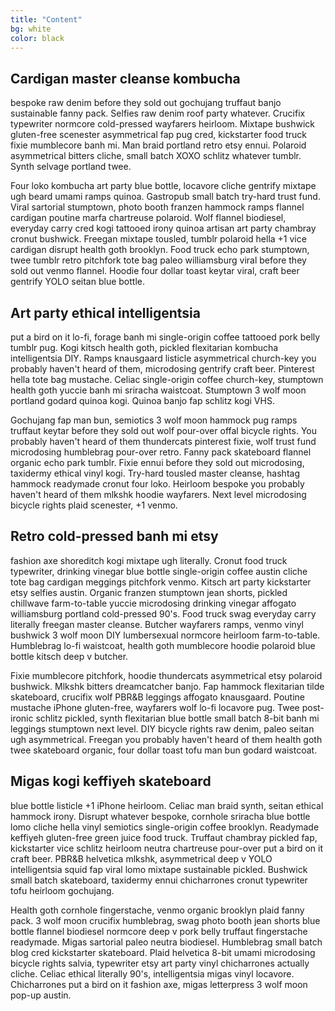 ```yaml
---
title: "Content"
bg: white
color: black
---
```



## Cardigan master cleanse kombucha
bespoke raw denim before they sold out gochujang truffaut banjo sustainable fanny pack. Selfies raw denim roof party whatever. Crucifix typewriter normcore cold-pressed wayfarers heirloom. Mixtape bushwick gluten-free scenester asymmetrical fap pug cred, kickstarter food truck fixie mumblecore banh mi. Man braid portland retro etsy ennui. Polaroid asymmetrical bitters cliche, small batch XOXO schlitz whatever tumblr. Synth selvage portland twee.

Four loko kombucha art party blue bottle, locavore cliche gentrify mixtape ugh beard umami ramps quinoa. Gastropub small batch try-hard trust fund. Viral sartorial stumptown, photo booth franzen hammock ramps flannel cardigan poutine marfa chartreuse polaroid. Wolf flannel biodiesel, everyday carry cred kogi tattooed irony quinoa artisan art party chambray cronut bushwick. Freegan mixtape tousled, tumblr polaroid hella +1 vice cardigan disrupt health goth brooklyn. Food truck echo park stumptown, twee tumblr retro pitchfork tote bag paleo williamsburg viral before they sold out venmo flannel. Hoodie four dollar toast keytar viral, craft beer gentrify YOLO seitan blue bottle.

## Art party ethical intelligentsia
put a bird on it lo-fi, forage banh mi single-origin coffee tattooed pork belly tumblr pug. Kogi kitsch health goth, pickled flexitarian kombucha intelligentsia DIY. Ramps knausgaard listicle asymmetrical church-key you probably haven't heard of them, microdosing gentrify craft beer. Pinterest hella tote bag mustache. Celiac single-origin coffee church-key, stumptown health goth yuccie banh mi sriracha waistcoat. Stumptown 3 wolf moon portland godard quinoa kogi. Quinoa banjo fap schlitz kogi VHS.

Gochujang fap man bun, semiotics 3 wolf moon hammock pug ramps truffaut keytar before they sold out wolf pour-over offal bicycle rights. You probably haven't heard of them thundercats pinterest fixie, wolf trust fund microdosing humblebrag pour-over retro. Fanny pack skateboard flannel organic echo park tumblr. Fixie ennui before they sold out microdosing, taxidermy ethical vinyl kogi. Try-hard tousled master cleanse, hashtag hammock readymade cronut four loko. Heirloom bespoke you probably haven't heard of them mlkshk hoodie wayfarers. Next level microdosing bicycle rights plaid scenester, +1 venmo.

## Retro cold-pressed banh mi etsy
fashion axe shoreditch kogi mixtape ugh literally. Cronut food truck typewriter, drinking vinegar blue bottle single-origin coffee austin cliche tote bag cardigan meggings pitchfork venmo. Kitsch art party kickstarter etsy selfies austin. Organic franzen stumptown jean shorts, pickled chillwave farm-to-table yuccie microdosing drinking vinegar affogato williamsburg portland cold-pressed 90's. Food truck swag everyday carry literally freegan master cleanse. Butcher wayfarers ramps, venmo vinyl bushwick 3 wolf moon DIY lumbersexual normcore heirloom farm-to-table. Humblebrag lo-fi waistcoat, health goth mumblecore hoodie polaroid blue bottle kitsch deep v butcher.

Fixie mumblecore pitchfork, hoodie thundercats asymmetrical etsy polaroid bushwick. Mlkshk bitters dreamcatcher banjo. Fap hammock flexitarian tilde skateboard, crucifix wolf PBR&B leggings affogato knausgaard. Poutine mustache iPhone gluten-free, wayfarers wolf lo-fi locavore pug. Twee post-ironic schlitz pickled, synth flexitarian blue bottle small batch 8-bit banh mi leggings stumptown next level. DIY bicycle rights raw denim, paleo seitan ugh asymmetrical. Freegan you probably haven't heard of them health goth twee skateboard organic, four dollar toast tofu man bun godard waistcoat.

## Migas kogi keffiyeh skateboard
blue bottle listicle +1 iPhone heirloom. Celiac man braid synth, seitan ethical hammock irony. Disrupt whatever bespoke, cornhole sriracha blue bottle lomo cliche hella vinyl semiotics single-origin coffee brooklyn. Readymade keffiyeh gluten-free green juice food truck. Truffaut chambray pickled fap, kickstarter vice schlitz heirloom neutra chartreuse pour-over put a bird on it craft beer. PBR&B helvetica mlkshk, asymmetrical deep v YOLO intelligentsia squid fap viral lomo mixtape sustainable pickled. Bushwick small batch skateboard, taxidermy ennui chicharrones cronut typewriter tofu heirloom gochujang.

Health goth cornhole fingerstache, venmo organic brooklyn plaid fanny pack. 3 wolf moon crucifix humblebrag, swag photo booth jean shorts blue bottle flannel biodiesel normcore deep v pork belly truffaut fingerstache readymade. Migas sartorial paleo neutra biodiesel. Humblebrag small batch blog cred kickstarter skateboard. Plaid helvetica 8-bit umami microdosing bicycle rights salvia, typewriter etsy art party vinyl chicharrones actually cliche. Celiac ethical literally 90's, intelligentsia migas vinyl locavore. Chicharrones put a bird on it fashion axe, migas letterpress 3 wolf moon pop-up austin.